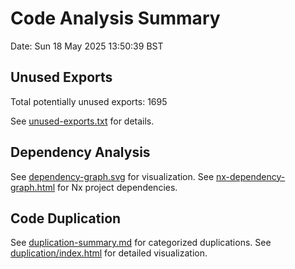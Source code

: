 # Code Analysis Summary
Date: Sun 18 May 2025 13:50:39 BST

## Unused Exports
Total potentially unused exports:     1695

See [unused-exports.txt](./unused-exports.txt) for details.

## Dependency Analysis
See [dependency-graph.svg](./dependency-graph.svg) for visualization.
See [nx-dependency-graph.html](./nx-dependency-graph.html) for Nx project dependencies.

## Code Duplication
See [duplication-summary.md](./duplication-summary.md) for categorized duplications.
See [duplication/index.html](./duplication/index.html) for detailed visualization.
